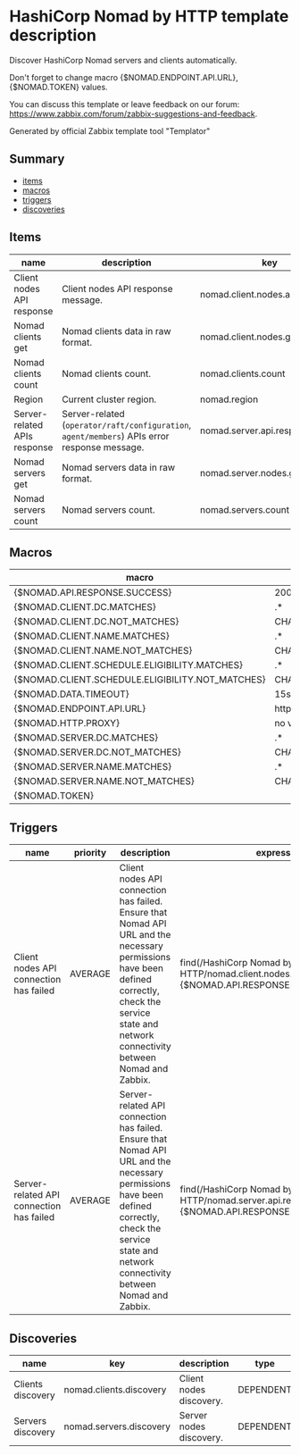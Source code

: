 # HashiCorp Nomad by HTTP template description

Discover HashiCorp Nomad servers and clients automatically.

Don't forget to change macro {$NOMAD.ENDPOINT.API.URL}, {$NOMAD.TOKEN} values.

You can discuss this template or leave feedback on our forum: https://www.zabbix.com/forum/zabbix-suggestions-and-feedback.

Generated by official Zabbix template tool "Templator"

## Summary
* [items](#items)
* [macros](#macros)
* [triggers](#triggers)
* [discoveries](#discoveries)

<a name="items" />

## Items
| name | description | key | type | delay |
| ------------- |------------- |------------- |------------- |------------- |
| Client nodes API response | Client nodes API response message. | nomad.client.nodes.api.response | DEPENDENT | 0 |
| Nomad clients get | Nomad clients data in raw format. | nomad.client.nodes.get | HTTP_AGENT | 1h |
| Nomad clients count | Nomad clients count. | nomad.clients.count | DEPENDENT | 0 |
| Region | Current cluster region. | nomad.region | DEPENDENT | 0 |
| Server-related APIs response | Server-related (`operator/raft/configuration`, `agent/members`) APIs error response message. | nomad.server.api.response | DEPENDENT | 0 |
| Nomad servers get | Nomad servers data in raw format. | nomad.server.nodes.get | SCRIPT | 1h |
| Nomad servers count | Nomad servers count. | nomad.servers.count | DEPENDENT | 0 |


<a name="macros" />

## Macros
| macro | value |
| ------------- |------------- |
| {$NOMAD.API.RESPONSE.SUCCESS} | 200 |
| {$NOMAD.CLIENT.DC.MATCHES} | .* |
| {$NOMAD.CLIENT.DC.NOT_MATCHES} | CHANGE_IF_NEEDED |
| {$NOMAD.CLIENT.NAME.MATCHES} | .* |
| {$NOMAD.CLIENT.NAME.NOT_MATCHES} | CHANGE_IF_NEEDED |
| {$NOMAD.CLIENT.SCHEDULE.ELIGIBILITY.MATCHES} | .* |
| {$NOMAD.CLIENT.SCHEDULE.ELIGIBILITY.NOT_MATCHES} | CHANGE_IF_NEEDED |
| {$NOMAD.DATA.TIMEOUT} | 15s |
| {$NOMAD.ENDPOINT.API.URL} | http://localhost:4646 |
| {$NOMAD.HTTP.PROXY} | no value |
| {$NOMAD.SERVER.DC.MATCHES} | .* |
| {$NOMAD.SERVER.DC.NOT_MATCHES} | CHANGE_IF_NEEDED |
| {$NOMAD.SERVER.NAME.MATCHES} | .* |
| {$NOMAD.SERVER.NAME.NOT_MATCHES} | CHANGE_IF_NEEDED |
| {$NOMAD.TOKEN} | <PUT YOUR AUTH TOKEN> |


<a name="triggers" />

## Triggers
| name | priority | description | expression | tags | url |
| ------------- |------------- |------------- |------------- |------------- |------------- |
| Client nodes API connection has failed | AVERAGE | Client nodes API connection has failed.<br>Ensure that Nomad API URL and the necessary permissions have been defined correctly, check the service state and network connectivity between Nomad and Zabbix. | find(/HashiCorp Nomad by HTTP/nomad.client.nodes.api.response,,"like","{$NOMAD.API.RESPONSE.SUCCESS}")=0 | [{"tag": "scope", "value": "availability"}] | no url |
| Server-related API connection has failed | AVERAGE | Server-related API connection has failed.<br>Ensure that Nomad API URL and the necessary permissions have been defined correctly, check the service state and network connectivity between Nomad and Zabbix. | find(/HashiCorp Nomad by HTTP/nomad.server.api.response,,"like","{$NOMAD.API.RESPONSE.SUCCESS}")=0 | [{"tag": "scope", "value": "availability"}] | no url |


<a name="discoveries" />

## Discoveries
| name | key | description | type | lifetime | delay |
| ------------- |------------- |------------- |------------- |------------- |------------- |
| Clients discovery | nomad.clients.discovery | Client nodes discovery. | DEPENDENT | no lifetime | 0 |
| Servers discovery | nomad.servers.discovery | Server nodes discovery. | DEPENDENT | no lifetime | 0 |


